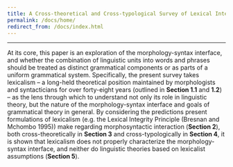 ```yaml
---
title: A Cross-theoretical and Cross-typological Survey of Lexical Integrity and the Morphology-Syntax Interface
permalink: /docs/home/
redirect_from: /docs/index.html
---
```


***

At its core, this paper is an exploration of the morphology-syntax interface, and whether the combination of linguistic units into words and phrases should be treated as distinct grammatical components or as parts of a uniform grammatical system. Specifically, the present survey takes lexicalism – a long-held theoretical position maintained by morphologists and syntacticians for over forty-eight years (outlined in **Section 1.1** and **1.2**) – as the lens through which to understand not only its role in linguistic theory, but the nature of the morphology-syntax interface and goals of grammatical theory in general. By considering the predictions present formulations of lexicalism (e.g. the Lexical Integrity Principle (Bresnan and Mchombo 1995)) make regarding morphosyntactic interaction (**Section 2**), both cross-theoretically in **Section 3** and cross-typologically in **Section 4**, it is shown that lexicalism does not properly characterize the morphology-syntax interface, and neither do linguistic theories based on lexicalist assumptions (**Section 5**).
